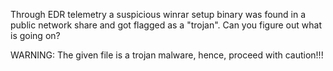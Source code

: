 Through EDR telemetry a suspicious winrar setup binary was found in a public network share and got flagged as a "trojan". Can you figure out what is going on?

WARNING: The given file is a trojan malware, hence, proceed with caution!!!